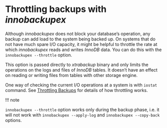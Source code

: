 # Throttling backups with *innobackupex*

Although *innobackupex* does not block your database’s operation, any backup can
add load to the system being backed up. On systems that do not have much spare
I/O capacity, it might be helpful to throttle the rate at which *innobackupex*
reads and writes *InnoDB* data. You can do this with the
`innobackupex --throttle` option.

This option is passed directly to *xtrabackup* binary and only limits the
operations on the logs and files of *InnoDB* tables. It doesn’t have an effect
on reading or writing files from tables with other storage engine.

One way of checking the current I/O operations at a system is with
`iostat` command. See [Throttling Backups](../advanced/throttling_backups.md#throttling-backups) for details of how
throttling works.

!!! note

   `innobackupex --throttle` option works only during the backup phase, i.e. it will not work with `innobackupex --apply-log` and `innobackupex --copy-back` options.

